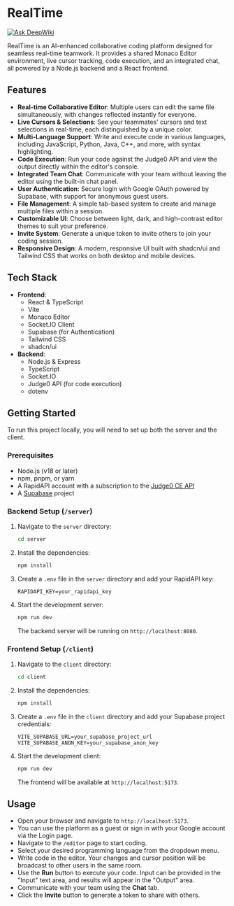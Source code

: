 # RealTime
[![Ask DeepWiki](https://devin.ai/assets/askdeepwiki.png)](https://deepwiki.com/JasonAlva/RealTime)

RealTime is an AI-enhanced collaborative coding platform designed for seamless real-time teamwork. It provides a shared Monaco Editor environment, live cursor tracking, code execution, and an integrated chat, all powered by a Node.js backend and a React frontend.

## Features

*   **Real-time Collaborative Editor**: Multiple users can edit the same file simultaneously, with changes reflected instantly for everyone.
*   **Live Cursors & Selections**: See your teammates' cursors and text selections in real-time, each distinguished by a unique color.
*   **Multi-Language Support**: Write and execute code in various languages, including JavaScript, Python, Java, C++, and more, with syntax highlighting.
*   **Code Execution**: Run your code against the Judge0 API and view the output directly within the editor's console.
*   **Integrated Team Chat**: Communicate with your team without leaving the editor using the built-in chat panel.
*   **User Authentication**: Secure login with Google OAuth powered by Supabase, with support for anonymous guest users.
*   **File Management**: A simple tab-based system to create and manage multiple files within a session.
*   **Customizable UI**: Choose between light, dark, and high-contrast editor themes to suit your preference.
*   **Invite System**: Generate a unique token to invite others to join your coding session.
*   **Responsive Design**: A modern, responsive UI built with shadcn/ui and Tailwind CSS that works on both desktop and mobile devices.

## Tech Stack

-   **Frontend**:
    -   React & TypeScript
    -   Vite
    -   Monaco Editor
    -   Socket.IO Client
    -   Supabase (for Authentication)
    -   Tailwind CSS
    -   shadcn/ui
-   **Backend**:
    -   Node.js & Express
    -   TypeScript
    -   Socket.IO
    -   Judge0 API (for code execution)
    -   dotenv

## Getting Started

To run this project locally, you will need to set up both the server and the client.

### Prerequisites

-   Node.js (v18 or later)
-   npm, pnpm, or yarn
-   A RapidAPI account with a subscription to the [Judge0 CE API](https://rapidapi.com/judge0-official/api/judge0-ce)
-   A [Supabase](https://supabase.com/) project

### Backend Setup (`/server`)

1.  Navigate to the `server` directory:
    ```bash
    cd server
    ```
2.  Install the dependencies:
    ```bash
    npm install
    ```
3.  Create a `.env` file in the `server` directory and add your RapidAPI key:
    ```env
    RAPIDAPI_KEY=your_rapidapi_key
    ```
4.  Start the development server:
    ```bash
    npm run dev
    ```
    The backend server will be running on `http://localhost:8080`.

### Frontend Setup (`/client`)

1.  Navigate to the `client` directory:
    ```bash
    cd client
    ```
2.  Install the dependencies:
    ```bash
    npm install
    ```
3.  Create a `.env` file in the `client` directory and add your Supabase project credentials:
    ```env
    VITE_SUPABASE_URL=your_supabase_project_url
    VITE_SUPABASE_ANON_KEY=your_supabase_anon_key
    ```
4.  Start the development client:
    ```bash
    npm run dev
    ```
    The frontend will be available at `http://localhost:5173`.

## Usage

-   Open your browser and navigate to `http://localhost:5173`.
-   You can use the platform as a guest or sign in with your Google account via the Login page.
-   Navigate to the `/editor` page to start coding.
-   Select your desired programming language from the dropdown menu.
-   Write code in the editor. Your changes and cursor position will be broadcast to other users in the same room.
-   Use the **Run** button to execute your code. Input can be provided in the "Input" text area, and results will appear in the "Output" area.
-   Communicate with your team using the **Chat** tab.
-   Click the **Invite** button to generate a token to share with others.
